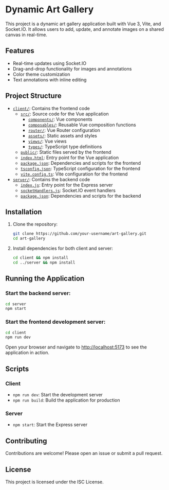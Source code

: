 # Dynamic Art Gallery

This project is a dynamic art gallery application built with Vue 3, Vite, and Socket.IO. It allows users to add, update, and annotate images on a shared canvas in real-time.

## Features

- Real-time updates using Socket.IO
- Drag-and-drop functionality for images and annotations
- Color theme customization
- Text annotations with inline editing

## Project Structure

- [`client/`](client/): Contains the frontend code
  - [`src/`](client/src/): Source code for the Vue application
    - [`components/`](client/src/components/): Vue components
    - [`composables/`](client/src/composables/): Reusable Vue composition functions
    - [`router/`](client/src/router/): Vue Router configuration
    - [`assets/`](client/src/assets/): Static assets and styles
    - [`views/`](client/src/views/): Vue views
    - [`types/`](client/src/types/): TypeScript type definitions
  - [`public/`](client/public/): Static files served by the frontend
  - [`index.html`](client/index.html): Entry point for the Vue application
  - [`package.json`](client/package.json): Dependencies and scripts for the frontend
  - [`tsconfig.json`](client/tsconfig.json): TypeScript configuration for the frontend
  - [`vite.config.ts`](client/vite.config.ts): Vite configuration for the frontend
- [`server/`](server/): Contains the backend code
  - [`index.js`](server/index.js): Entry point for the Express server
  - [`socketHandlers.js`](server/socketHandlers.js): Socket.IO event handlers
  - [`package.json`](server/package.json): Dependencies and scripts for the backend

## Installation

1. Clone the repository:
   ```sh
   git clone https://github.com/your-username/art-gallery.git
   cd art-gallery
   ```
2. Install dependencies for both client and server:
   ```sh
   cd client && npm install
   cd ../server && npm install
   ```

## Running the Application

### Start the backend server:
```sh
cd server
npm start
```

### Start the frontend development server:
```sh
cd client
npm run dev
```

Open your browser and navigate to [http://localhost:5173](http://localhost:5173) to see the application in action.

## Scripts

### Client

- `npm run dev`: Start the development server
- `npm run build`: Build the application for production

### Server

- `npm start`: Start the Express server

## Contributing

Contributions are welcome! Please open an issue or submit a pull request.

## License

This project is licensed under the ISC License.
